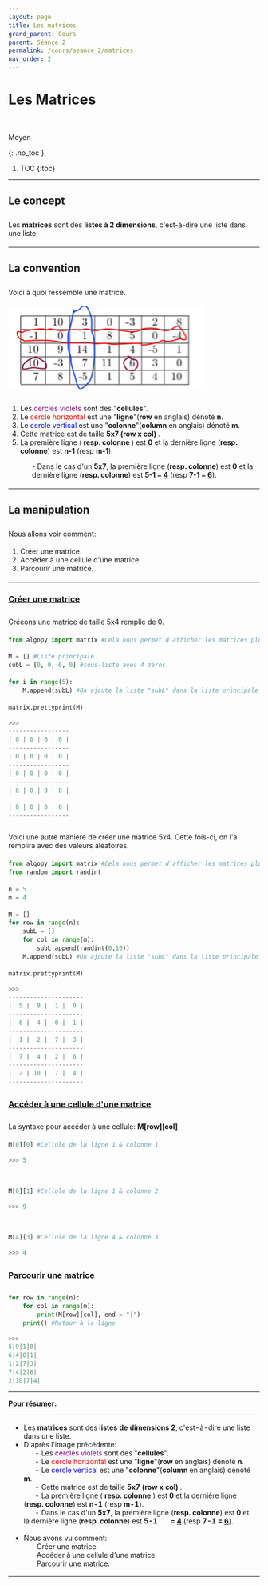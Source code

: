 ```yaml
---
layout: page
title: Les matrices
grand_parent: Cours
parent: Séance 2
permalink: /cours/seance_2/matrices
nav_order: 2
---
```


<link rel="stylesheet" href="/css/placement-label.css">  
<link rel="shortcut icon" href="https://new-leaves.github.io/img/favicon/favicon.ico">

<div id="containerIntro">
<h1><b>Les Matrices</b></h1> &nbsp; <p class="label label-yellow">Moyen</p>   
</div>

{: .no_toc }
1. TOC
{:toc}

---

##  Le concept

<div style="margin-top:0.7cm;margin-bottom:0.5cm">
Les <b>matrices</b> sont des <b>listes à 2 dimensions</b>, c'est-à-dire une liste dans une liste.
</div>

---

## La convention

<div style="margin-top:0.7cm;margin-bottom:0.5cm">
Voici à quoi ressemble une matrice.
</div>

![Matrice](/img/course_image/nb_7/course7_1.png)


<div style="margin-top:0.7cm;margin-bottom:0.5cm">
<ol>
<li> Les <font color = "purple"> cercles violets </font> sont des "<b>cellules</b>". </li>
<li> Le <font color = "red"> cercle horizontal </font> est une "<b>ligne</b>"(<b>row</b> en anglais) dénoté <b>n</b>.</li>
<li> Le <font color = "blue"> cercle vertical </font> est une "<b>colonne</b>"(<b>column</b> en anglais) dénoté <b>m</b>.</li>
<li> Cette matrice est de taille <b> 5x7 (row x col) </b>.</li>
<li> La première ligne (<b> resp. colonne </b>) est <b>0</b> et la dernière ligne (<b>resp. colonne</b>) est <b>n-1</b> (resp <b>m-1</b>).</li>
    <ol>- Dans le cas d'un <b>5x7</b>, la première ligne (<b>resp. colonne</b>) est <b>0</b> et la dernière ligne (<b>resp. colonne</b>) est <b>5-1 = <u>4</u></b> (resp <b>7-1 = <u>6</u></b>).</ol>
</ol>
</div>

---

## La manipulation

<div style="margin-top:0.7cm;margin-bottom:0.5cm">
Nous allons voir comment:
</div>

<div style="margin-bottom:0.5cm">
<ol>
<li> Créer une matrice.</li>
<li> Accéder à une cellule d'une matrice.</li>
<li> Parcourir une matrice.</li>
</ol>
</div>

---

### <u> Créer une matrice </u>


<div style="margin-top:0.7cm;margin-bottom:0.5cm">
Créeons une matrice de taille 5x4 remplie de 0.
</div>


```python
from algopy import matrix #Cela nous permet d'afficher les matrices plus joliment.

M = [] #Liste principale.
subL = [0, 0, 0, 0] #sous-liste avec 4 zéros.

for i in range(5):
    M.append(subL) #On ajoute la liste "subL" dans la liste principale "M".

matrix.prettyprint(M)
```
```python
>>>
-----------------
| 0 | 0 | 0 | 0 |
-----------------
| 0 | 0 | 0 | 0 |
-----------------
| 0 | 0 | 0 | 0 |
-----------------
| 0 | 0 | 0 | 0 |
-----------------
| 0 | 0 | 0 | 0 |
-----------------
```

<div style="margin-top:0.7cm;margin-bottom:0.5cm">
Voici une autre manière de créer une matrice 5x4. Cette fois-ci, on l'a remplira avec des valeurs aléatoires.
</div>

```python
from algopy import matrix #Cela nous permet d'afficher les matrices plus joliment.
from random import randint

n = 5
m = 4

M = []
for row in range(n):
    subL = []
    for col in range(m):
        subL.append(randint(0,10))
    M.append(subL) #On ajoute la liste "subL" dans la liste principale "M".
    
matrix.prettyprint(M)
```
```python
>>>
---------------------
|  5 |  9 |  1 |  0 |
---------------------
|  6 |  4 |  0 |  1 |
---------------------
|  1 |  2 |  7 |  3 |
---------------------
|  7 |  4 |  2 |  6 |
---------------------
|  2 | 10 |  7 |  4 |
---------------------
```

<div style="margin-top:0.7cm;margin-bottom:0.5cm">
</div>

### <u> Accéder à une cellule d'une matrice </u>

<div style="margin-top:0.7cm;margin-bottom:0.5cm">
La syntaxe pour accéder à une cellule: <b>M[row][col]</b>
</div>

```python
M[0][0] #Cellule de la ligne 1 & colonne 1.
```
```python
>>> 5
```
<br>

```python
M[0][1] #Cellule de la ligne 1 & colonne 2.
```
```python
>>> 9
```
<br>

```python
M[4][3] #Cellule de la ligne 4 & colonne 3.
```
```python
>>> 4
```

<div style="margin-top:0.7cm;margin-bottom:0.5cm">
</div>

### <u> Parcourir une matrice </u>

<div style="margin-top:0.7cm;margin-bottom:0.5cm">
</div>

```python
for row in range(n):
    for col in range(m):
        print(M[row][col], end = "|")
    print() #Retour à la ligne
```
```python
>>>
5|9|1|0|
6|4|0|1|
1|2|7|3|
7|4|2|6|
2|10|7|4|
```

---

__<u>Pour résumer:</u>__ 

<table><tr><td>

- Les <b> matrices</b> sont des <b>listes de dimensions 2</b>, c'est-à-dire une liste dans une liste.<br>
- D'après l'image précédente:<br>
&nbsp;&nbsp;&nbsp;&nbsp;&nbsp;&nbsp;- Les <font color = "purple"> cercles violets </font> sont des "<b>cellules</b>".
    <br>
&nbsp;&nbsp;&nbsp;&nbsp;&nbsp;&nbsp;- Le <font color = "red"> cercle horizontal </font> est une "<b>ligne</b>"(<b>row</b> en anglais) dénoté <b>n</b>.
    <br>
&nbsp;&nbsp;&nbsp;&nbsp;&nbsp;&nbsp;- Le <font color = "blue"> cercle vertical </font> est une "<b>colonne</b>"(<b>column</b> en anglais) dénoté <b>m</b>.
    <br>
&nbsp;&nbsp;&nbsp;&nbsp;&nbsp;&nbsp;- Cette matrice est de taille <b> 5x7 (row x col) </b>.
    <br>
&nbsp;&nbsp;&nbsp;&nbsp;&nbsp;&nbsp;- La première ligne (<b> resp. colonne </b>) est <b>0</b> et la dernière ligne (<b>resp. colonne</b>) est <b>n-1</b> (resp <b>m-1</b>).
    <br>
&nbsp;&nbsp;&nbsp;&nbsp;&nbsp;&nbsp;- Dans le cas d'un <b>5x7</b>, la première ligne (<b>resp. colonne</b>) est <b>0</b> et la dernière ligne (<b>resp. colonne</b>) est <b>5-1 &nbsp;&nbsp;&nbsp;&nbsp;&nbsp;&nbsp;= <u>4</u></b> (resp <b>7-1 = <u>6</u></b>).
    <br>
    <br>
- Nous avons vu comment:
    <br>
&nbsp;&nbsp;&nbsp;&nbsp;&nbsp;&nbsp; Créer une matrice.
    <br>
&nbsp;&nbsp;&nbsp;&nbsp;&nbsp;&nbsp; Accéder à une cellule d'une matrice.
    <br>
&nbsp;&nbsp;&nbsp;&nbsp;&nbsp;&nbsp; Parcourir une matrice.
</td></tr></table>